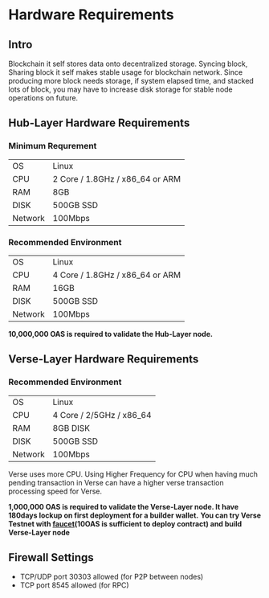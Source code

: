 ---
---

# Hardware Requirements

## Intro
Blockchain it self stores data onto decentralized storage. Syncing block, Sharing block it self makes stable usage for blockchain network. Since producing more block needs storage, if system elapsed time, and stacked lots of block, you may have to increase disk storage for stable node operations on future.

## Hub-Layer Hardware Requirements

### Minimum Requrement
|||
|--|---------|
|OS|Linux|
|CPU|2 Core / 1.8GHz / x86_64 or ARM|
|RAM|8GB|
|DISK|500GB SSD|
|Network|100Mbps|

### Recommended Environment
|||
|--|---------|
|OS|Linux|
|CPU|4 Core / 1.8GHz / x86_64 or ARM|
|RAM|16GB|
|DISK|500GB SSD|
|Network|100Mbps|

**10,000,000 OAS is required to validate the Hub-Layer node.**

## Verse-Layer Hardware Requirements

### Recommended Environment
|||
|--|---------|
|OS|Linux|
|CPU|4 Core / 2/5GHz / x86_64|
|RAM|8GB DISK|
|DISK|500GB SSD|
|Network|100Mbps|
Verse uses more CPU. Using Higher Frequency for CPU when having much pending transaction in Verse can have a higher verse transaction processing speed for Verse.

**1,000,000 OAS is required to validate the Verse-Layer node. It have 180days lockup on first deployment for a builder wallet.**
**You can try Verse Testnet with [faucet](/docs/tech/tools/1-2)(10OAS is sufficient to deploy contract) and build Verse-Layer node**


## Firewall Settings
- TCP/UDP port 30303 allowed (for P2P between nodes)
- TCP port 8545 allowed (for RPC)